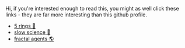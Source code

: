 Hi, if you're interested enough to read this, you might as well click these links - they are far more interesting than this github profile.
- [5 rings 🧿](https://en.wikipedia.org/wiki/The_Book_of_Five_Rings) 
- [slow science 🔭](http://slow-science.org/)
- [fractal agents 🌎](https://www.lesswrong.com/posts/i3BTagvt3HbPMx6PN/embedded-agency-full-text-version)
